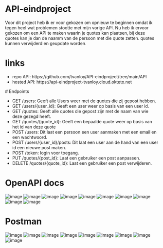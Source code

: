 # API-eindproject
Voor dit project heb ik er voor gekozen om opnieuw te beginnen omdat ik tegen heel wat problemen stootte met mijn vorige API. Nu heb ik ervoor gekozen om een API te maken waarin je quotes kan plaatsen, bij deze quotes kan je dan de naamm van de persoon met die quote zetten. quotes kunnen verwijderd en geupdate worden.

# links
<ul> 
 <li>repo API: https://github.com/tvanloy/API-eindproject/tree/main/API</li>
  <li>hosted API: https://api-eindproject-tvanloy.cloud.okteto.net</li>
</ul>
# Endpoints
<ul> 
   <li>GET /users: Geeft alle Users weer met de quotes die zij gepost hebben.</li>
   <li>GET /users/{user_id}: Geeft een user weer op basis van een user id.</li>
   <li>GET /quotes: Geeft alle quotes die gepost zijn met de naam van wie deze gezegd heeft.</li>
   <li>GET /quotes/{quote_id}: Geeft een bepaalde quote weer op basis van het id van deze quote </li>
   <li>POST /users: Dit laat een persoon een user aanmaken met een email en een wachtwoord.</li>
   <li>POST /users/{user_id}/posts: Dit laat een user aan de hand van een user id een nieuwe post maken.</li>
   <li>POST /token: login voor toegang.</li>
   <li>PUT /quotes/{post_id}: Laat een gebruiker een post aanpassen.</li>
   <li>DELETE /quotes/{quote_id}: Laat een gebruiker een post verwijderen.</li>
</ul>


# OpenAPI docs
![image](https://user-images.githubusercontent.com/91123059/211206414-5672db66-777f-4546-908a-e65f5ebdc02a.png)
![image](https://user-images.githubusercontent.com/91123059/211206458-0ed6dd85-b63b-4f78-b720-a3b184a65cd0.png)
![image](https://user-images.githubusercontent.com/91123059/211206474-08e0a656-f33e-4f54-a5ae-a7ea3fb81134.png)
![image](https://user-images.githubusercontent.com/91123059/211206490-bdfba969-ad77-4f01-a334-b62b4501fb9f.png)
![image](https://user-images.githubusercontent.com/91123059/211206514-77ca8e1a-f5c6-4d56-ad78-ef808f7cde75.png)
![image](https://user-images.githubusercontent.com/91123059/211206525-c9aeebcf-49a3-4769-9538-3ddf62d8cd75.png)
![image](https://user-images.githubusercontent.com/91123059/211206537-48804871-f50a-4a27-a083-bf932b11a8be.png)
![image](https://user-images.githubusercontent.com/91123059/211206546-0794e184-c4e0-49cc-b6ef-36024a3cea41.png)
![image](https://user-images.githubusercontent.com/91123059/211206559-673762f9-6229-41ba-af9d-dc462a020b48.png)
![image](https://user-images.githubusercontent.com/91123059/211206570-91c7d72f-0a53-465d-81d7-b6484ea5acd9.png)

# Postman
![image](https://user-images.githubusercontent.com/91123059/211215634-8bbb8152-e360-4d24-9cf0-3c834e45f543.png)
![image](https://user-images.githubusercontent.com/91123059/211216389-75f0354e-8037-4092-9eee-42c1c6a8fa81.png)
![image](https://user-images.githubusercontent.com/91123059/211216451-574694e8-03f0-4411-a51f-77e824513761.png)
![image](https://user-images.githubusercontent.com/91123059/211220740-210e99fc-6639-43b2-94ac-f149bed2a5b8.png)
![image](https://user-images.githubusercontent.com/91123059/211220805-70ac638e-cb48-40cb-9212-13065ec2c306.png)
![image](https://user-images.githubusercontent.com/91123059/211220826-a950fed9-4335-4ea3-a9ae-9d99eccb2a81.png)
![image](https://user-images.githubusercontent.com/91123059/211220852-444a2019-9526-450b-ae38-66ac0fb9c8fb.png)
![image](https://user-images.githubusercontent.com/91123059/211220935-d17b9197-1d3d-4a47-aa36-88ed94ffd935.png)
![image](https://user-images.githubusercontent.com/91123059/211220942-5dc9a910-1d0a-4291-840b-b71ed6e0cb34.png)



